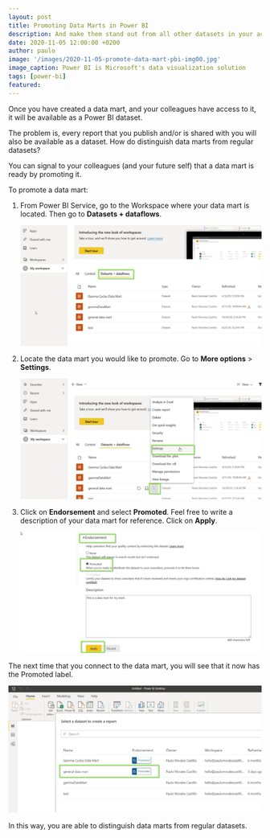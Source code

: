 ```yaml
---
layout: post
title: Promoting Data Marts in Power BI
description: And make them stand out from all other datasets in your account
date: 2020-11-05 12:00:00 +0200
author: paulo
image: '/images/2020-11-05-promote-data-mart-pbi-img00.jpg'
image_caption: Power BI is Microsoft's data visualization solution
tags: [power-bi]
featured: 
---
```


Once you have created a data mart, and your colleagues have access to it, it will be available as a Power BI dataset.   

The problem is, every report that you publish and/or is shared with you will also be available as a dataset. How do distinguish data marts from regular datasets?  

You can signal to your colleagues (and your future self) that a data mart is ready by promoting it.   

To promote a data mart:  

1. From Power BI Service, go to the Workspace where your data mart is located. Then go to **Datasets + dataflows**.  

	![2020-11-05-promote-data-mart-pbi-img01](/images/2020-11-05-promote-data-mart-pbi-img01.jpg)  

2. Locate the data mart you would like to promote. Go to **More options** > **Settings**.  

	![2020-11-05-promote-data-mart-pbi-img02](/images/2020-11-05-promote-data-mart-pbi-img02.jpg)  

3. Click on **Endorsement** and select **Promoted**. Feel free to write a description of your data mart for reference. Click on **Apply**.  

	![2020-11-05-promote-data-mart-pbi-img03.jpg](/images/2020-11-05-promote-data-mart-pbi-img03.jpg)  

The next time that you connect to the data mart, you will see that it now has the Promoted label.  
 
![2020-11-05-promote-data-mart-pbi-img04.jpg](/images/2020-11-05-promote-data-mart-pbi-img04.jpg)  

In this way, you are able to distinguish data marts from regular datasets.